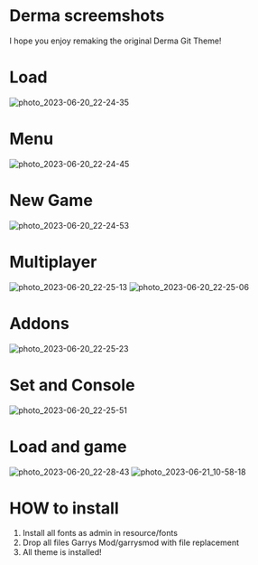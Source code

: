 # Derma screemshots
I hope you enjoy remaking the original Derma Git Theme!
# Load
![photo_2023-06-20_22-24-35](https://github.com/cloxernonn/Derma-Plus/assets/103855028/c31162aa-d093-49d9-9813-1b8289c713d0)
# Menu
![photo_2023-06-20_22-24-45](https://github.com/cloxernonn/Derma-Plus/assets/103855028/a8b75592-30df-44c6-bc8e-6990217c5757)
# New Game
![photo_2023-06-20_22-24-53](https://github.com/cloxernonn/Derma-Plus/assets/103855028/581d5a79-96c5-4402-b3ee-decfa2ebfd4e)
# Multiplayer
![photo_2023-06-20_22-25-13](https://github.com/cloxernonn/Derma-Plus/assets/103855028/285a5871-e974-4a63-aee9-03cb4e918c7a)
![photo_2023-06-20_22-25-06](https://github.com/cloxernonn/Derma-Plus/assets/103855028/8756f74f-05f3-463b-bcb9-73b940870304)
# Addons
![photo_2023-06-20_22-25-23](https://github.com/cloxernonn/Derma-Plus/assets/103855028/b4170969-4ccc-4028-a5ab-74a0a086ca2a)
# Set and Console
![photo_2023-06-20_22-25-51](https://github.com/cloxernonn/Derma-Plus/assets/103855028/b9db96e0-18ca-4dce-832e-f379aca89371)
# Load and game
![photo_2023-06-20_22-28-43](https://github.com/cloxernonn/Derma-Plus/assets/103855028/e516bbfb-599a-4ce2-a2d6-4b26266f5cb0)
![photo_2023-06-21_10-58-18](https://github.com/cloxernonn/Derma-Plus/assets/103855028/3f395dc0-c748-4c10-862f-00e3e14e4608)



# HOW to install
1. Install all fonts as admin in resource/fonts
2. Drop all files Garrys Mod/garrysmod with file replacement
3. All theme is installed!
